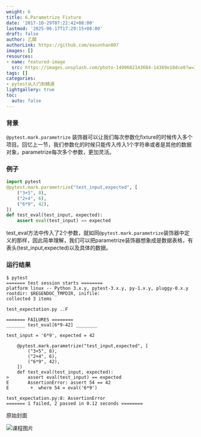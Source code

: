```yaml
---
weight: 6
title: 6.Parametrize Fixture
date: '2017-10-29T07:22:42+08:00'
lastmod: '2025-06-17T17:29:15+08:00'
draft: false
author: 乙醇
authorLink: https://github.com/easonhan007
images: []
resources:
- name: featured-image
  src: https://images.unsplash.com/photo-1490682143684-14369e18dce8?w=300
tags: []
categories:
- pytest从入门到精通
lightgallery: true
toc:
  auto: false
---
```




### 背景

```@pytest.mark.parametrize```  装饰器可以让我们每次参数化fixture的时候传入多个项目。回忆上一节，我们参数化的时候只能传入传入1个字符串或者是其他的数据对象，parametrize每次多个参数，更加灵活。

### 例子

```python
import pytest
@pytest.mark.parametrize("test_input,expected", [
    ("3+5", 8),
    ("2+4", 6),
    ("6*9", 42),
])
def test_eval(test_input, expected):
    assert eval(test_input) == expected
```

test_eval方法中传入了2个参数，就如同```@pytest.mark.parametrize```装饰器中定义的那样，因此简单理解，我们可以把parametrize装饰器想象成是数据表格，有表头(test_input,expected)以及具体的数据。

###  运行结果

```
$ pytest
======= test session starts ========
platform linux -- Python 3.x.y, pytest-3.x.y, py-1.x.y, pluggy-0.x.y
rootdir: $REGENDOC_TMPDIR, inifile:
collected 3 items

test_expectation.py ..F

======= FAILURES ========
_______ test_eval[6*9-42] ________

test_input = '6*9', expected = 42

    @pytest.mark.parametrize("test_input,expected", [
        ("3+5", 8),
        ("2+4", 6),
        ("6*9", 42),
    ])
    def test_eval(test_input, expected):
>       assert eval(test_input) == expected
E       AssertionError: assert 54 == 42
E        +  where 54 = eval('6*9')

test_expectation.py:8: AssertionError
======= 1 failed, 2 passed in 0.12 seconds ========
```




原始封面

![课程图片](https://images.unsplash.com/photo-1490682143684-14369e18dce8?w=300)

